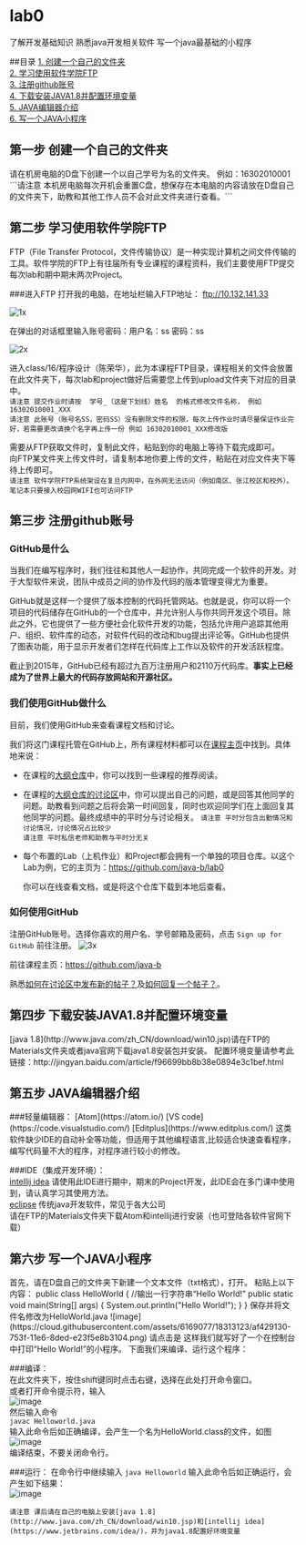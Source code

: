 # lab0
了解开发基础知识  熟悉java开发相关软件 写一个java最基础的小程序

##目录
[1. 创建一个自己的文件夹](#1)  
[2. 学习使用软件学院FTP](#2)  
[3. 注册github账号](#3)  
[4. 下载安装JAVA1.8并配置环境变量](#4)  
[5. JAVA编辑器介绍](#5)  
[6. 写一个JAVA小程序](#6)  

<h2 id='1'>第一步 创建一个自己的文件夹</h2>
请在机房电脑的D盘下创建一个以自己学号为名的文件夹。 例如：16302010001  
```请注意 本机房电脑每次开机会重置C盘，想保存在本电脑的内容请放在D盘自己的文件夹下，助教和其他工作人员不会对此文件夹进行查看。```

<h2 id='2'>第二步 学习使用软件学院FTP</h2>
FTP（File Transfer Protocol，文件传输协议）是一种实现计算机之间文件传输的工具。软件学院的FTP上有往届所有专业课程的课程资料，我们主要使用FTP提交每次lab和期中期末两次Project。

###进入FTP
打开我的电脑，在地址栏输入FTP地址： ftp://10.132.141.33  

![1x](https://cloud.githubusercontent.com/assets/6169077/18310556/a7004386-7531-11e6-99c0-4918f8976bfe.png)

在弹出的对话框里输入账号密码：用户名：ss  密码：ss  

![2x](https://cloud.githubusercontent.com/assets/6169077/18310598/e8c0b68e-7531-11e6-99ee-553068fe883b.png)

进入class/16/程序设计（陈荣华），此为本课程FTP目录，课程相关的文件会放置在此文件夹下，每次lab和project做好后需要您上传到upload文件夹下对应的目录中。  
```请注意 提交作业时请按  学号_（这是下划线）姓名  的格式修改文件名称， 例如  16302010001_XXX ```  
```请注意 此账号（账号名SS，密码SS）没有删除文件的权限，每次上传作业时请尽量保证作业完好，若需要更改请换个名字再上传一份 例如 16302010001_XXX修改版```

需要从FTP获取文件时，复制此文件，粘贴到你的电脑上等待下载完成即可。  
向FTP某文件夹上传文件时，请复制本地你要上传的文件，粘贴在对应文件夹下等待上传即可。  
```请注意 软件学院FTP系统架设在复旦内网中，在外网无法访问（例如南区、张江校区和校外）。笔记本只要接入校园网WIFI也可访问FTP```  

<h2 id='3'>第三步 注册github账号</h2>

### GitHub是什么

当我们在编写程序时，我们往往和其他人一起协作，共同完成一个软件的开发。对于大型软件来说，团队中成员之间的协作及代码的版本管理变得尤为重要。

GitHub就是这样一个提供了版本控制的代码托管网站。也就是说，你可以将一个项目的代码储存在GitHub的一个仓库中，并允许别人与你共同开发这个项目。除此之外，它也提供了一些方便社会化软件开发的功能，包括允许用户追踪其他用户、组织、软件库的动态，对软件代码的改动和bug提出评论等。GitHub也提供了图表功能，用于显示开发者们怎样在代码库上工作以及软件的开发活跃程度。

截止到2015年，GitHub已经有超过九百万注册用户和2110万代码库。**事实上已经成为了世界上最大的代码存放网站和开源社区。**

### 我们使用GitHub做什么

目前，我们使用GitHub来查看课程文档和讨论。  

我们将这门课程托管在GitHub上，所有课程材料都可以在[课程主页](https://github.com/java-b/Forum)中找到。具体地来说：

- 在课程的[大纲仓库](https://github.com/java-b/Forum)中，你可以找到一些课程的推荐阅读。

- 在课程的[大纲仓库的讨论区](https://github.com/java-b/Forum/issues)中，你可以提出自己的问题，或是回答其他同学的问题。助教看到问题之后将会第一时间回复，同时也欢迎同学们在上面回复其他同学的问题。最终成绩中的平时分与讨论相关。
```请注意 平时分包含出勤情况和讨论情况，讨论情况占比较少```   
```请注意 平时私信老师和助教与平时分无关```   

- 每个布置的Lab（上机作业）和Project都会拥有一个单独的项目仓库。以这个Lab为例，它的主页为：https://github.com/java-b/lab0

  你可以在线查看文档，或是将这个仓库下载到本地后查看。

### 如何使用GitHub

注册GitHub账号。选择你喜欢的用户名、学号邮箱及密码，点击 `Sign up for GitHub` 前往注册。
![3x](https://cloud.githubusercontent.com/assets/6169077/18310821/4f033542-7533-11e6-8bda-c2e8b4ac11c0.png)

前往课程主页：https://github.com/java-b

熟悉[如何在讨论区中发布新的帖子？](https://github.com/java-a/syllabus/issues/1)及[如何回复一个帖子？](https://github.com/java-a/syllabus/issues/2)。

<h2 id='4'>第四步 下载安装JAVA1.8并配置环境变量</h2>
[java 1.8](http://www.java.com/zh_CN/download/win10.jsp)请在FTP的Materials文件夹或者java官网下载java1.8安装包并安装。  
配置环境变量请参考此链接：http://jingyan.baidu.com/article/f96699bb8b38e0894e3c1bef.html

<h2 id='5'>第五步 JAVA编辑器介绍</h2>
###轻量编辑器：  
[Atom](https://atom.io/)  
[VS code](https://code.visualstudio.com/)  
[Editplus](https://www.editplus.com/)  
这类软件缺少IDE的自动补全等功能，但适用于其他编程语言,比较适合快速查看程序，编写代码量不大的程序，对程序进行较小的修改。  

###IDE（集成开发环境）：  
[intellij idea](https://www.jetbrains.com/idea/)  请使用此IDE进行期中，期末的Project开发，此IDE会在多门课中使用到，请认真学习其使用方法。  
[eclipse](https://www.eclipse.org/)  传统java开发软件，常见于各大公司  
请在FTP的Materials文件夹下载Atom和intellij进行安装（也可登陆各软件官网下载）

<h2 id='6'>第六步 写一个JAVA小程序</h2>
首先，请在D盘自己的文件夹下新建一个文本文件（txt格式），打开。  
粘贴上以下内容：  
  public class HelloWorld {  
      //输出一行字符串“Hello World!”  
      public static void main(String[] args) {  
        System.out.println("Hello World!");  
      }  
  }     
保存并将文件名修改为HelloWorld.java  
![image](https://cloud.githubusercontent.com/assets/6169077/18313123/af429130-753f-11e6-8ded-e23f5e8b3104.png)  
请点击是  
这样我们就写好了一个在控制台中打印“Hello World!”的小程序。  
下面我们来编译、运行这个程序：  

###编译：  
在此文件夹下，按住shift键同时点击右键，选择在此处打开命令窗口。  
或者打开命令提示符，输入  
![image](https://cloud.githubusercontent.com/assets/6169077/18314312/23e68622-7545-11e6-9f9a-004a45841405.png)  
然后输入命令  
`javac Helloworld.java`  
输入此命令后如正确编译，会产生一个名为HelloWorld.class的文件，如图  
![image](https://cloud.githubusercontent.com/assets/6169077/18314449/b490fa04-7545-11e6-8b18-582e0fcf8e4e.png)  
编译结束，不要关闭命令行。

###运行： 
在命令行中继续输入
`java Helloworld`
输入此命令后如正确运行，会产生如下结果：  
![image](https://cloud.githubusercontent.com/assets/6169077/18314616/61817b94-7546-11e6-8201-57683c5e2433.png)  

```请注意 课后请在自己的电脑上安装[java 1.8](http://www.java.com/zh_CN/download/win10.jsp)和[intellij idea](https://www.jetbrains.com/idea/)，并为java1.8配置好环境变量```




